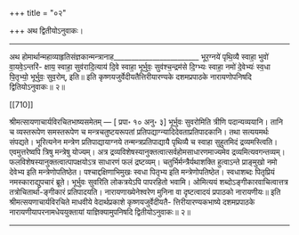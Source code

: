 +++
title = "०२"

+++
अथ द्वितीयोऽनुवाकः।
________________________

अथ होमार्थान्महाव्याहृतिसंज्ञकान्मन्त्रानाह________________________
भूर॒ग्नये॑ पृथि॒व्यै स्वाहा॒ भुवो॑ वा॒यवे॒ऽन्तरि॑-
क्षाय॒ स्वाहा॒ सुव॑रादि॒त्याय॑ दि॒वे स्वाहा॒
भूर्भुवः॒ सुव॑श्च॒न्द्रम॑से दि॒ग्भ्यः स्वाहा॒ नमो॑
दे॒वेभ्यः॑ स्व॒धा पि॒तृभ्यो॒ भूर्भुवः॒ सुव॒रोम्, इति॥
इति कृष्णयजुर्वेदीयतैत्तिरीयारण्यके दशमप्रपाठके नारायणोपनिषदि द्वितियोऽनुवाकः॥ २॥

[[710]]

श्रीमत्सायणाचार्यविरचितभाष्यसमेतम् — [ प्रपा॰ १० अनु॰ ३]
भूर्भुवः सुवरोमिति त्रीणि पदान्यव्ययानि। तानि च व्यस्तरूपेण समस्तरूपेण च मन्त्रचतुष्टयरूपतां प्रतिपद्याग्न्यादिदेवताप्रतिपादकानि। तथा सत्ययमर्थः संपद्यते। भूरित्यनेन मन्त्रेण प्रतिपाद्यायाग्नये तन्मन्त्रप्रतिपाद्यायै पृथिव्यै च स्वाहा सुहुतमिदं द्रव्यमस्त्विति। एवमुत्तरेष्वपि त्रिषु मन्त्रेषु योज्यम्। अत्र द्रव्यविशेषस्यानुक्तत्वात्सर्वहोमसाधारणमाज्यमेव द्रव्यमित्यवगन्तव्यम्। फलविशेषस्यानुक्तत्वात्पापक्षयोऽत्र साधारणं फलं द्रष्टव्यम्। चतुर्भिर्मन्त्रैर्यथाशक्ति हुत्वाऽन्ते प्राङ्मुखो नमो देवेभ्य इति मन्त्रेणोपतिष्ठेत। पश्चाद्दक्षिणाभिमुखः स्वधा पितृभ्य इति मन्त्रेणोपतिष्ठेत। स्वधाशब्दः पितृप्रियं नमस्काराद्युपचारं ब्रूते। भूर्भुवः सुवरिति लोकत्रयेऽपि पापरहितो भवामि। ओमित्ययं शब्दोऽङ्गीकारवाचित्वात्तत्र तत्रोचितार्था-ङ्गीकारं प्रतिपादयति। नारायणाख्येनेश्वरेण मुनिना वा दृष्टत्वादयं प्रपाठको नारायणीयः॥
इति श्रीमत्सयणाचार्यविरचिते माधवीये वेदार्थप्रकाशे कृष्णयजुर्वेदीयतै-
त्तिरीयारण्यकभाष्ये दशमप्रपाठके नारायणीयापरनामधेययुक्तायां
याज्ञिक्यामुपनिषदि द्वितीयोऽनुवाकः॥ २॥
________________________
